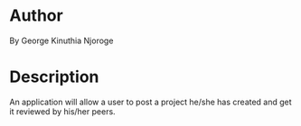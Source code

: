 #

# Author
By George Kinuthia Njoroge

# Description
An application will allow a user to post a project he/she has created and get it reviewed by his/her peers.
